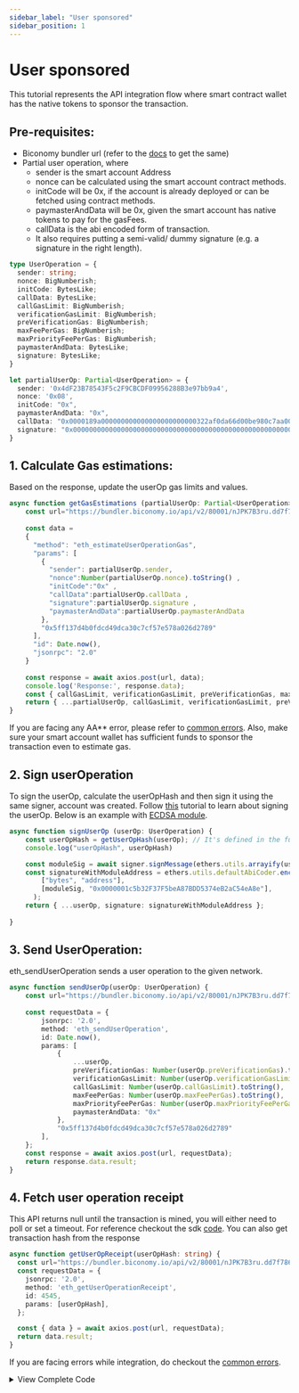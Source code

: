 ```yaml
---
sidebar_label: "User sponsored"
sidebar_position: 1
---
```


# User sponsored
This tutorial represents the API integration flow where smart contract wallet has the native tokens to sponsor the transaction.

## Pre-requisites: 

- Biconomy bundler url (refer to the [docs](/dashboard#bundler-keys) to get the same)
- Partial user operation, where
    - sender is the smart account Address
    - nonce can be calculated using the smart account contract methods.
    - initCode will be 0x, if the account is already deployed or can be fetched using contract methods.
    - paymasterAndData will be 0x, given the smart account has native tokens to pay for the gasFees.
    - callData is the abi encoded form of transaction.
    - It also requires putting a semi-valid/ dummy signature (e.g. a signature in the right length).

```ts
type UserOperation = {
  sender: string;
  nonce: BigNumberish;
  initCode: BytesLike;
  callData: BytesLike;
  callGasLimit: BigNumberish;
  verificationGasLimit: BigNumberish;
  preVerificationGas: BigNumberish;
  maxFeePerGas: BigNumberish;
  maxPriorityFeePerGas: BigNumberish;
  paymasterAndData: BytesLike;
  signature: BytesLike;
}

let partialUserOp: Partial<UserOperation> = {
  sender: '0x4dF23B78543F5c2F9CBCDF09956288B3e97bb9a4',
  nonce: '0x08',
  initCode: "0x",
  paymasterAndData: "0x",
  callData: "0x0000189a000000000000000000000000322af0da66d00be980c7aa006377fcaaeee3bdfd000000000000000000000000000000000000000000000000002386f26fc1000000000000000000000000000000000000000000000000000000000000000000600000000000000000000000000000000000000000000000000000000000000000",
  signature: "0x00000000000000000000000000000000000000000000000000000000000000400000000000000000000000000000001c5b32F37F5beA87BDD5374eB2aC54eA8e000000000000000000000000000000000000000000000000000000000000004181d4b4981670cb18f99f0b4a66446df1bf5b204d24cfcb659bf38ba27a4359b5711649ec2423c5e1247245eba2964679b6a1dbb85c992ae40b9b00c6935b02ff1b00000000000000000000000000000000000000000000000000000000000000",
}
```

## 1. Calculate Gas estimations: 
Based on the response, update the userOp gas limits and values.

```ts
async function getGasEstimations (partialUserOp: Partial<UserOperation>) : Promise<UserOperation> {
    const url="https://bundler.biconomy.io/api/v2/80001/nJPK7B3ru.dd7f7861-190d-41bd-af80-6877f74b8f44"
    
    const data =
    {
      "method": "eth_estimateUserOperationGas",
      "params": [
        {
          "sender": partialUserOp.sender,
          "nonce":Number(partialUserOp.nonce).toString() ,
          "initCode":"0x" ,
          "callData":partialUserOp.callData ,
          "signature":partialUserOp.signature ,
          "paymasterAndData":partialUserOp.paymasterAndData
        },
        "0x5ff137d4b0fdcd49dca30c7cf57e578a026d2789"
      ],
      "id": Date.now(),
      "jsonrpc": "2.0"
    }
    
    const response = await axios.post(url, data);
    console.log('Response:', response.data);
    const { callGasLimit, verificationGasLimit, preVerificationGas, maxPriorityFeePerGas, maxFeePerGas} = response.data.result
    return { ...partialUserOp, callGasLimit, verificationGasLimit, preVerificationGas, maxPriorityFeePerGas, maxFeePerGas } as UserOperation;
}
```
If you are facing any AA** error, please refer to [common errors](/troubleshooting/commonerrors.md). Also, make sure your smart account wallet has sufficient funds to sponsor the transaction even to estimate gas.

## 2. Sign userOperation
To sign the userOp, calculate the userOpHash and then sign it using the same signer, account was created. Follow [this](/tutorials/apiIntegration/signUserOperation.md) tutorial to learn about signing the userOp. Below is an example with [ECDSA module](/Modules/ecdsa).

```ts
async function signUserOp (userOp: UserOperation) {
    const userOpHash = getUserOpHash(userOp); // It's defined in the full code in the end.
    console.log("userOpHash", userOpHash)

    const moduleSig = await signer.signMessage(ethers.utils.arrayify(userOpHash));
    const signatureWithModuleAddress = ethers.utils.defaultAbiCoder.encode(
        ["bytes", "address"],
        [moduleSig, "0x0000001c5b32F37F5beA87BDD5374eB2aC54eA8e"],
      );
    return { ...userOp, signature: signatureWithModuleAddress };
    
}
```

## 3. Send UserOperation: 
eth_sendUserOperation sends a user operation to the given network.

```ts
async function sendUserOp(userOp: UserOperation) {
    const url="https://bundler.biconomy.io/api/v2/80001/nJPK7B3ru.dd7f7861-190d-41bd-af80-6877f74b8f44"
    
    const requestData = {
        jsonrpc: '2.0',
        method: 'eth_sendUserOperation',
        id: Date.now(),
        params: [
            {
                ...userOp,
                preVerificationGas: Number(userOp.preVerificationGas).toString(),
                verificationGasLimit: Number(userOp.verificationGasLimit).toString(),
                callGasLimit: Number(userOp.callGasLimit).toString(),
                maxFeePerGas: Number(userOp.maxFeePerGas).toString(),
                maxPriorityFeePerGas: Number(userOp.maxPriorityFeePerGas).toString(),
                paymasterAndData: "0x"
            },
            "0x5ff137d4b0fdcd49dca30c7cf57e578a026d2789"
        ],
    };
    const response = await axios.post(url, requestData);
    return response.data.result;
}
```
## 4. Fetch user operation receipt
This API returns null until the transaction is mined, you will either need to poll or set a timeout. For reference checkout the sdk [code](https://github.com/bcnmy/biconomy-client-sdk/blob/main/packages/bundler/src/Bundler.ts#L159). You can also get transaction hash from the response

```ts
async function getUserOpReceipt(userOpHash: string) {
  const url="https://bundler.biconomy.io/api/v2/80001/nJPK7B3ru.dd7f7861-190d-41bd-af80-6877f74b8f44"
  const requestData = {
    jsonrpc: '2.0',
    method: 'eth_getUserOperationReceipt',
    id: 4545,
    params: [userOpHash],
  };

  const { data } = await axios.post(url, requestData);
  return data.result;
}
```

If you are facing errors while integration, do checkout the [common errors](/troubleshooting/commonerrors.md).
<details>
<summary>View Complete Code</summary>

```ts
import { ethers } from "ethers";
import axios from 'axios';
import { BigNumberish, BytesLike } from "ethers";

let provider = new ethers.providers.JsonRpcProvider("https://rpc.ankr.com/polygon_mumbai" );
let signer = new ethers.Wallet("private key", provider);

type UserOperation = {
  sender: string;
  nonce: BigNumberish;
  initCode: BytesLike;
  callData: BytesLike;
  callGasLimit: BigNumberish;
  verificationGasLimit: BigNumberish;
  preVerificationGas: BigNumberish;
  maxFeePerGas: BigNumberish;
  maxPriorityFeePerGas: BigNumberish;
  paymasterAndData: BytesLike;
  signature: BytesLike;
}

async function getGasEstimations (partialUserOp: Partial<UserOperation>) : Promise<UserOperation> {
    console.log((await signer.getAddress()))
    const url="https://bundler.biconomy.io/api/v2/80001/nJPK7B3ru.dd7f7861-190d-41bd-af80-6877f74b8f44"
    
    const data =
    {
      "method": "eth_estimateUserOperationGas",
      "params": [
        {
          "sender": partialUserOp.sender,
          "nonce":Number(partialUserOp.nonce).toString() ,
          "initCode":"0x" ,
          "callData":partialUserOp.callData ,
          "signature":partialUserOp.signature ,
          "paymasterAndData":partialUserOp.paymasterAndData
        },
        "0x5ff137d4b0fdcd49dca30c7cf57e578a026d2789"
      ],
      "id": Date.now(),
      "jsonrpc": "2.0"
    }
    
    const response = await axios.post(url, data);
    console.log('Response:', response.data);
    const { callGasLimit, verificationGasLimit, preVerificationGas, maxPriorityFeePerGas, maxFeePerGas} = response.data.result
    return { ...partialUserOp, callGasLimit, verificationGasLimit, preVerificationGas, maxPriorityFeePerGas, maxFeePerGas } as UserOperation;

}
function getUserOpHash(useOpMinusSignature: UserOperation): string {
    console.log("useOpMinusSignature", useOpMinusSignature)
    const packedData = ethers.utils.defaultAbiCoder.encode(
        [
          "address","uint256","bytes32","bytes32","uint256","uint256","uint256","uint256","uint256","bytes32",
        ],
        [
          useOpMinusSignature.sender,
          useOpMinusSignature.nonce,
          ethers.utils.keccak256(useOpMinusSignature.initCode),
          ethers.utils.keccak256(useOpMinusSignature.callData),
          useOpMinusSignature.callGasLimit,
          useOpMinusSignature.verificationGasLimit,
          useOpMinusSignature.preVerificationGas,
          useOpMinusSignature.maxFeePerGas,
          useOpMinusSignature.maxPriorityFeePerGas,
          ethers.utils.keccak256(useOpMinusSignature.paymasterAndData),
        ]
      );
      
      const enc = ethers.utils.defaultAbiCoder.encode(
        ["bytes32", "address", "uint256"],
        [ethers.utils.keccak256(packedData), "0x5ff137d4b0fdcd49dca30c7cf57e578a026d2789", 80001]
      );
      
      const userOpHash = ethers.utils.keccak256(enc);
      return userOpHash;
}

async function signUserOp (userOp: UserOperation): Promise<UserOperation> {
    const userOpHash = getUserOpHash(userOp);
    console.log("userOpHash", userOpHash)

    const moduleSig = await signer.signMessage(ethers.utils.arrayify(userOpHash));
    const signatureWithModuleAddress = ethers.utils.defaultAbiCoder.encode(
        ["bytes", "address"],
        [moduleSig, "0x0000001c5b32F37F5beA87BDD5374eB2aC54eA8e"],
      );
    return { ...userOp, signature: signatureWithModuleAddress };
}

async function sendUserOp(userOp: UserOperation) {
  const url="https://bundler.biconomy.io/api/v2/80001/nJPK7B3ru.dd7f7861-190d-41bd-af80-6877f74b8f44"
  const requestData = {
    jsonrpc: '2.0',
    method: 'eth_sendUserOperation',
    id: Date.now(),
    params: [
        {
            ...userOp,
            preVerificationGas: Number(userOp.preVerificationGas).toString(),
            verificationGasLimit: Number(userOp.verificationGasLimit).toString(),
            callGasLimit: Number(userOp.callGasLimit).toString(),
            maxFeePerGas: Number(userOp.maxFeePerGas).toString(),
            maxPriorityFeePerGas: Number(userOp.maxPriorityFeePerGas).toString(),
            paymasterAndData: "0x"
        },
        "0x5ff137d4b0fdcd49dca30c7cf57e578a026d2789"
    ],
};
const response = await axios.post(url, requestData);
return response.data.result;
}

async function getUserOpReceipt(userOpHash: string) {
  const url="https://bundler.biconomy.io/api/v2/80001/nJPK7B3ru.dd7f7861-190d-41bd-af80-6877f74b8f44"
  const requestData = {
    jsonrpc: '2.0',
    method: 'eth_getUserOperationReceipt',
    id: 4545,
    params: [userOpHash],
  };

  const { data } = await axios.post(url, requestData);
  return data.result;
}

async function executePartialUserOp() {
 try {
  let partialUserOp : Partial<UserOperation> = {
        sender: '0x4dF23B78543F5c2F9CBCDF09956288B3e97bb9a4',
        nonce: '36',
        initCode: "0x",
        paymasterAndData: "0x",
        callData: "0x0000189a000000000000000000000000322af0da66d00be980c7aa006377fcaaeee3bdfd000000000000000000000000000000000000000000000000002386f26fc1000000000000000000000000000000000000000000000000000000000000000000600000000000000000000000000000000000000000000000000000000000000000",
        signature: "0x00000000000000000000000000000000000000000000000000000000000000400000000000000000000000000000001c5b32F37F5beA87BDD5374eB2aC54eA8e000000000000000000000000000000000000000000000000000000000000004181d4b4981670cb18f99f0b4a66446df1bf5b204d24cfcb659bf38ba27a4359b5711649ec2423c5e1247245eba2964679b6a1dbb85c992ae40b9b00c6935b02ff1b00000000000000000000000000000000000000000000000000000000000000",
    }

    // Step 1 Gas estimation
    let userOp = await getGasEstimations(partialUserOp)

    // Step 2 sign user op
    userOp = await signUserOp(userOp)

    // // Step 3: send user operation
    const userOpHash = await sendUserOp(userOp);
    console.log("userOpHash", userOpHash)
    // // Step 4: Get UserOpReceipt
    const reciept = await getUserOpReceipt(userOpHash);
    
  }
  catch (error) {
        console.log(error)
   }
}

executePartialUserOp();
```
</details>